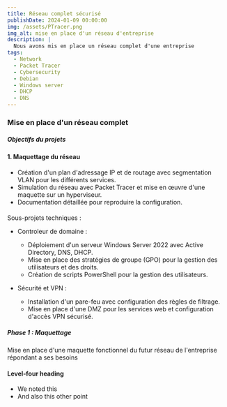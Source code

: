 ```yaml
---
title: Réseau complet sécurisé
publishDate: 2024-01-09 00:00:00
img: /assets/PTracer.png
img_alt: mise en place d'un réseau d'entreprise
description: |
  Nous avons mis en place un réseau complet d'une entreprise
tags:
  - Network
  - Packet Tracer
  - Cybersecurity
  - Debian 
  - Windows server
  - DHCP
  - DNS
---
```


### Mise en place d'un réseau complet

##### Objectifs du projets  

#### 1. Maquettage du réseau 
- Création d'un plan d'adressage IP et de routage avec segmentation VLAN pour les différents services.
- Simulation du réseau avec Packet Tracer et mise en œuvre d'une maquette sur un hyperviseur.
- Documentation détaillée pour reproduire la configuration.

####
 Sous-projets techniques :
- Controleur de domaine :
  - Déploiement d'un serveur Windows Server 2022 avec Active Directory, DNS, DHCP.
  - Mise en place des stratégies de groupe (GPO) pour la gestion des utilisateurs et des droits.
  - Création de scripts PowerShell pour la gestion des utilisateurs.

- Sécurité et VPN :
  - Installation d'un pare-feu avec configuration des règles de filtrage.
  - Mise en place d'une DMZ pour les services web et configuration d'accès VPN sécurisé.

##### Phase 1 : Maquettage

Mise en place d'une maquette fonctionnel du futur réseau de l'entreprise répondant a ses besoins

#### Level-four heading

- We noted this
- And also this other point
